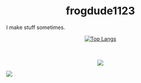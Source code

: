 <h1 align="center">frogdude1123</h1>
I make stuff sometimes.
<div align="center">
    
[![Top Langs](https://github-readme-stats.vercel.app/api/top-langs/?username=frog1123&layout=compact&bg_color=00000000&border_color=00000000&text_color=fff)](https://github.com/anuraghazra/github-readme-stats)
</div>
<br/>
<br/>
<div align="center">
    <a href="https://www.youtube.com/channel/UCNTeMcd7BDOuNrVf1yRGZlA">
        <img src="https://img.shields.io/badge/YouTube-red?style=for-the-badge&logo=youtube&logoColor=white"/>
    </a>
</div>

![](https://komarev.com/ghpvc/?username=frog1123&color=grey)
